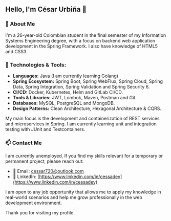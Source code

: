 ## Hello, I'm César Urbiña 👋

### 🌱 About Me
I'm a 26-year-old Colombian student in the final semester of my Information Systems Engineering degree, with a focus on backend web application development in the Spring Framework. I also have knowledge of HTML5 and CSS3.

### 🔧 Technologies & Tools:
- **Languages:** Java (I am currently learning Golang)
- **Spring Ecosystem:** Spring Boot, Spring WebFlux, Spring Cloud, Spring Data, Spring Integration, Spring Validation and Spring Security 6.
- **CI/CD:** Docker, Kubernetes, Helm and GitLab CI/CD.
- **Tools & Libraries:** JWT, Lombok, Maven, Postman and Git.
- **Databases:** MySQL, PostgreSQL and MongoDB.
- **Design Patterns:** Clean Architecture, Hexagonal Architecture & CQRS.

My main focus is the development and containerization of REST services and microservices in Spring. I am currently learning unit and integration testing with JUnit and Testcontainers.

### 📫 Contact Me
I am currently unemployed. If you find my skills relevant for a temporary or permanent project, please reach out:
- 📧 Email: cessar720@outlook.com
- 💼 LinkedIn: [https://www.linkedin.com/in/cessadev](https://www.linkedin.com/in/cessadev)

I am open to any job opportunity that allows me to apply my knowledge in real-world scenarios and help me grow professionally in the web development environment.

Thank you for visiting my profile.
